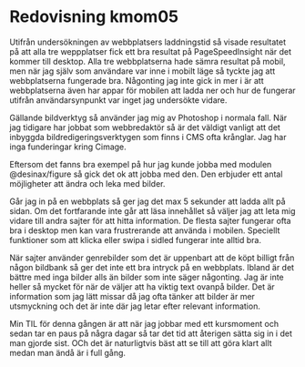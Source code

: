 ---
---
Redovisning kmom05
=========================

Utifrån undersökningen av webbplatsers laddningstid så visade resultatet på att alla tre weppplatser fick ett bra resultat på PageSpeedInsight när det kommer till desktop. Alla tre webbplatserna hade sämra resultat på mobil, men när jag själv som användare var inne i mobilt läge så tyckte jag att webbplatserna fungerade bra. Någonting jag inte gick in mer i är att webbplatserna även har appar för mobilen att ladda ner och hur de fungerar utifrån användarsynpunkt var inget jag undersökte vidare.


Gällande bildverktyg så använder jag mig av Photoshop i normala fall. När jag tidigare har jobbat som webbredaktör så är det väldigt vanligt att det inbyggda bildredigeringsverktygen som finns i CMS ofta krånglar. Jag har inga funderingar kring Cimage.

Eftersom det fanns bra exempel på hur jag kunde jobba med modulen @desinax/figure så gick det ok att jobba med den. Den erbjuder ett antal möjligheter att ändra och leka med bilder.

Går jag in på en webbplats så ger jag det max 5 sekunder att ladda allt på sidan. Om det fortfarande inte går att läsa innehållet så väljer jag att leta mig vidare till andra sajter för att hitta information. De flesta sajter fungerar ofta bra i desktop men kan vara frustrerande att använda i mobilen. Speciellt funktioner som att klicka eller swipa i sidled fungerar inte alltid bra.

När sajter använder genrebilder som det är uppenbart att de köpt billigt från någon bildbank så ger det inte ett bra intryck på en webbplats. Ibland är det bättre med inga bilder alls än bilder som inte säger någonting. Jag är inte heller så mycket för när de väljer att ha viktig text ovanpå bilder. Det är information som jag lätt missar då jag ofta tänker att bilder är mer utsmyckning och det är inte där jag letar efter relevant information.

Min TIL för denna gången är att när jag jobbar med ett kursmoment och sedan tar en paus på några dagar så tar det tid att återigen sätta sig in i det man gjorde sist. OCh det är naturligtvis bäst att se till att göra klart allt medan man ändå är i full gång.
